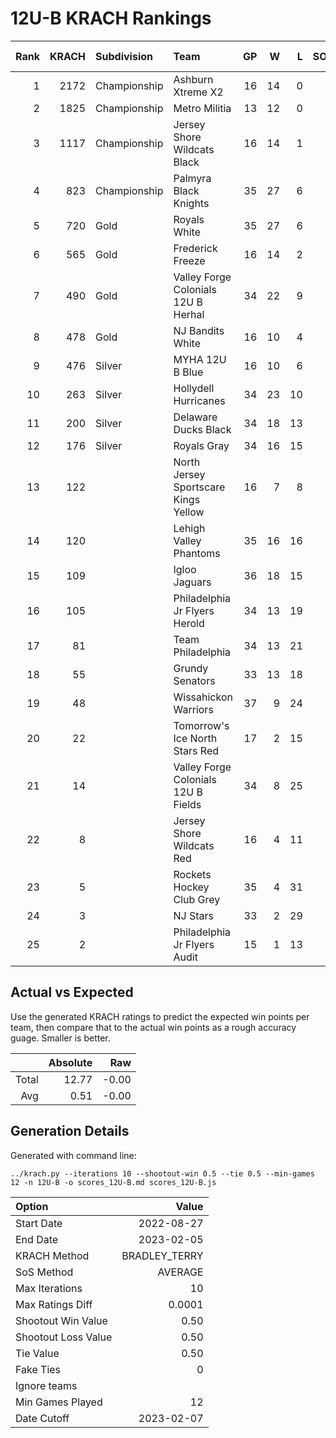 # 12U-B KRACH Rankings
Rank|KRACH|Subdivision|Team|GP|W|L|SOW|SOL|T|SoS|Exp Wins|Win Diff
---:|---:|:---|:---|---:|---:|---:|---:|---:|---:|---:|---:|---:
1|2172|Championship|Ashburn Xtreme X2|16|14|0|1|1|0|408|13.7|-1.3
2|1825|Championship|Metro Militia|13|12|0|0|1|0|293|11.5|-1.0
3|1117|Championship|Jersey Shore Wildcats Black|16|14|1|1|0|0|334|13.7|-0.8
4|823|Championship|Palmyra Black Knights|35|27|6|1|1|0|381|26.9|-1.1
5|720|Gold|Royals White|35|27|6|0|2|0|336|27.0|-1.0
6|565|Gold|Frederick Freeze|16|14|2|0|0|0|107|14.0|-0.0
7|490|Gold|Valley Forge Colonials 12U B Herhal|34|22|9|1|2|0|422|23.0|-0.5
8|478|Gold|NJ Bandits White|16|10|4|1|1|0|421|10.7|-0.3
9|476|Silver|MYHA 12U B Blue|16|10|6|0|0|0|445|9.8|-0.2
10|263|Silver|Hollydell Hurricanes|34|23|10|1|0|0|303|24.0|0.5
11|200|Silver|Delaware Ducks Black|34|18|13|2|1|0|323|19.8|0.3
12|176|Silver|Royals Gray|34|16|15|1|2|0|364|17.7|0.2
13|122||North Jersey Sportscare Kings Yellow|16|7|8|1|0|0|517|7.5|-0.0
14|120||Lehigh Valley Phantoms|35|16|16|2|1|0|254|18.0|0.5
15|109||Igloo Jaguars|36|18|15|2|1|0|190|20.3|0.8
16|105||Philadelphia Jr Flyers Herold|34|13|19|1|1|0|309|14.2|0.2
17|81||Team Philadelphia|34|13|21|0|0|0|337|13.5|0.5
18|55||Grundy Senators|33|13|18|0|2|0|287|14.8|0.8
19|48||Wissahickon Warriors|37|9|24|2|2|0|322|11.4|0.4
20|22||Tomorrow's Ice North Stars Red|17|2|15|0|0|0|520|2.0|0.0
21|14||Valley Forge Colonials 12U B Fields|34|8|25|1|0|0|202|9.3|0.8
22|8||Jersey Shore Wildcats Red|16|4|11|0|1|0|315|5.1|0.6
23|5||Rockets Hockey Club Grey|35|4|31|0|0|0|341|4.3|0.3
24|3||NJ Stars|33|2|29|2|0|0|252|3.3|0.3
25|2||Philadelphia Jr Flyers Audit|15|1|13|0|1|0|104|1.7|0.2

## Actual vs Expected
Use the generated KRACH ratings to predict the expected win points per team, then compare that to the actual win points as a rough accuracy guage. Smaller is better.

||Absolute|Raw
|---:|---:|---:
|Total|12.77|-0.00
|Avg|0.51|-0.00

## Generation Details

Generated with command line:
```
../krach.py --iterations 10 --shootout-win 0.5 --tie 0.5 --min-games 12 -n 12U-B -o scores_12U-B.md scores_12U-B.js
```

| Option | Value |
| :----- | ----: |
| Start Date | 2022-08-27 |
| End Date | 2023-02-05 |
| KRACH Method | BRADLEY_TERRY |
| SoS Method | AVERAGE |
| Max Iterations | 10 |
| Max Ratings Diff | 0.0001 |
| Shootout Win Value | 0.50 |
| Shootout Loss Value | 0.50 |
| Tie Value | 0.50 |
| Fake Ties | 0 |
| Ignore teams |  |
| Min Games Played | 12 |
| Date Cutoff | 2023-02-07 |

